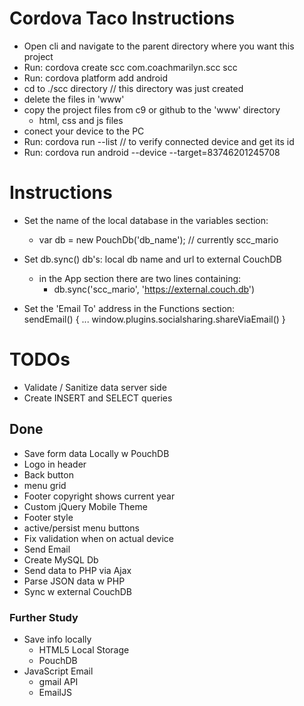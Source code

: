 # Cordova Taco Instructions
- Open cli and navigate to the parent directory where you want this project
- Run: cordova create scc com.coachmarilyn.scc scc
- Run: cordova platform add android
- cd to ./scc directory  // this directory was just created
- delete the files in 'www'
- copy the project files from c9 or github to the 'www' directory
    - html, css and js files
- conect your device to the PC
- Run: cordova run --list   // to verify connected device and get its id
- Run: cordova run android --device --target=83746201245708

# Instructions
- Set the name of the local database in the variables section:
    - var db = new PouchDb('db_name');  // currently scc_mario  
    
- Set db.sync() db's: local db name and url to external CouchDB 
    - in the App section there are two lines containing:
        - db.sync('scc_mario', 'https://external.couch.db')
- Set the 'Email To' address in the Functions section:  
    sendEmail() {
        ...
        window.plugins.socialsharing.shareViaEmail()
    }


# TODOs
- Validate / Sanitize data server side
- Create INSERT and SELECT queries

## Done
- Save form data Locally w PouchDB
- Logo in header
- Back button
- menu grid
- Footer copyright shows current year
- Custom jQuery Mobile Theme
- Footer style
- active/persist menu buttons
- Fix validation when on actual device
- Send Email
- Create MySQL Db
- Send data to PHP via Ajax
- Parse JSON data w PHP
- Sync w external CouchDB

### Further Study
- Save info locally
  - HTML5 Local Storage
  - PouchDB
- JavaScript Email
  - gmail API
  - EmailJS
